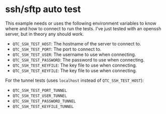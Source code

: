 ssh/sftp auto test
==================

This example needs or uses the following environment variables to know where
and how to connect to run the tests. I've just tested with an openssh server,
but in theory any should work.

 * `QTC_SSH_TEST_HOST`: The hostname of the server to connect to.
 * `QTC_SSH_TEST_PORT`: The port to connect to.
 * `QTC_SSH_TEST_USER`: The username to use when connecting.
 * `QTC_SSH_TEST_PASSWORD`: The password to use when connecting.
 * `QTC_SSH_TEST_KEYFILE`: The key file to use when connecting.
 * `QTC_SSH_TEST_KEYFILE`: The key file to use when connecting.

For the tunnel tests (uses `localhost` instead of `QTC_SSH_TEST_HOST`):
 * `QTC_SSH_TEST_PORT_TUNNEL`
 * `QTC_SSH_TEST_USER_TUNNEL`
 * `QTC_SSH_TEST_PASSWORD_TUNNEL`
 * `QTC_SSH_TEST_KEYFILE_TUNNEL`
